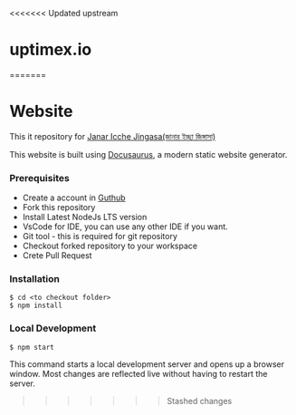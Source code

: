 <<<<<<< Updated upstream
# uptimex.io
=======
# Website
This it repository for [Janar Icche Jingasa(জানার ইচ্ছা জিঙ্গাসা)](https://janar-icche-jiggasha.info)

This website is built using [Docusaurus](https://docusaurus.io/), a modern static website generator.

### Prerequisites

- Create a account in [Guthub](github.com)
- Fork this repository
- Install Latest NodeJs LTS version
- VsCode for IDE, you can use any other IDE if you want.
- Git tool - this is required for git repository
- Checkout forked repository to your workspace
- Crete Pull Request


### Installation

```
$ cd <to checkout folder>
$ npm install
```

### Local Development

```
$ npm start
```

This command starts a local development server and opens up a browser window. Most changes are reflected live without having to restart the server.




>>>>>>> Stashed changes
